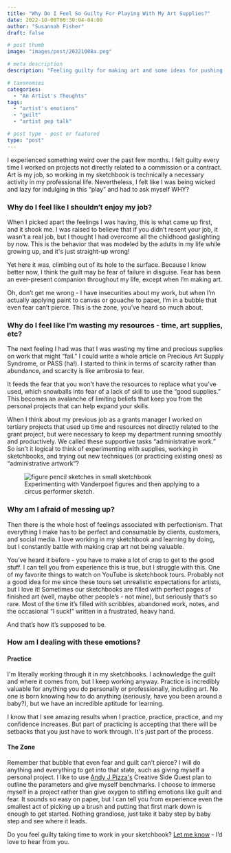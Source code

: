 ```yaml
---
title: "Why Do I Feel So Guilty For Playing With My Art Supplies?"
date: 2022-10-08T00:30:04-04:00
author: "Susannah Fisher"
draft: false

# post thumb
image: "images/post/20221008a.png"

# meta description
description: "Feeling guilty for making art and some ideas for pushing through."

# taxonomies
categories:
  - "An Artist's Thoughts"
tags:
  - "artist's emotions"
  - "guilt"
  - "artist pep talk"

# post type - post or featured
type: "post"
---
```


I experienced something weird over the past few months. I felt guilty every time I worked on projects not directly related to a commission or a contract. Art is my job, so working in my sketchbook is technically a necessary activity in my professional life. Nevertheless, I felt like I was being wicked and lazy for indulging in this “play” and had to ask myself WHY?

<!--more-->
### Why do I feel like I shouldn’t enjoy my job?
When I picked apart the feelings I was having, this is what came up first, and it shook me. I was raised to believe that if you didn’t resent your job, it wasn’t a real job, but I thought I had overcome all the childhood gaslighting by now. This is the behavior that was modeled by the adults in my life while growing up, and it's just straight-up wrong!

Yet here it was, climbing out of its hole to the surface. Because I know better now, I think the guilt may be fear of failure in disguise. Fear has been an ever-present companion throughout my life, except when I’m making art. 

Oh, don’t get me wrong - I have insecurities about my work, but when I’m actually applying paint to canvas or gouache to paper, I’m in a bubble that even fear can’t pierce. This is the zone, you’ve heard so much about.

### Why do I feel like I’m wasting my resources - time, art supplies, etc?
The next feeling I had was that I was wasting my time and precious supplies on work that might “fail.” I could write a whole article on Precious Art Supply Syndrome, or PASS (ha!). I started to think in terms of scarcity rather than abundance, and scarcity is like ambrosia to fear.

It feeds the fear that you won’t have the resources to replace what you’ve used, which snowballs into fear of a lack of skill to use the “good supplies.” This becomes an avalanche of limiting beliefs that keep you from the personal projects that can help expand your skills.

When I think about my previous job as a grants manager I worked on tertiary projects that used up time and resources not directly related to the grant project, but were necessary to keep my department running smoothly and productively. We called these supportive tasks  “administrative work.” So isn’t it logical to think of experimenting with supplies, working in sketchbooks, and trying out new techniques (or practicing existing ones) as “administrative artwork”?

<figure>
  <img src="/images/post/20221008.png" alt="figure pencil sketches in small sketchbook" title="Experimenting with Vanderpoel figures and then applying to a circus performer sketch.">
  <figcaption>Experimenting with Vanderpoel figures and then applying to a circus performer sketch.</figcaption>
</figure>

### Why am I afraid of messing up?
Then there is the whole host of feelings associated with perfectionism. That everything I make has to be perfect and consumable by clients, customers, and social media. I love working in my sketchbook and learning by doing, but I constantly battle with making crap art not being valuable.

You’ve heard it before - you have to make a lot of crap to get to the good stuff. I can tell you from experience this is true, but I struggle with this. One of my favorite things to watch on YouTube is sketchbook tours. Probably not a good idea for me since these tours set unrealistic expectations for artists, but I love it! Sometimes our sketchbooks are filled with perfect pages of finished art (well, maybe other people’s - not mine), but seriously that’s so rare. Most of the time it’s filled with scribbles, abandoned work, notes, and the occasional “I suck!” written in a frustrated, heavy hand.

And that’s how it’s supposed to be.
### How am I dealing with these emotions?
#### Practice
I'm literally working through it in my sketchbooks. I acknowledge the guilt and where it comes from, but I keep working anyway. Practice is incredibly valuable for anything you do personally or professionally, including art. No one is born knowing how to do anything (seriously, have you been around a baby?), but we have an incredible aptitude for learning.

I know that I see amazing results when I practice, practice, practice, and my confidence increases. But part of practicing is accepting that there will be setbacks that you just have to work through. It's just part of the process.
#### The Zone
Remember that bubble that even fear and guilt can’t pierce? I will do anything and everything to get into that state, such as giving myself a personal project. I like to use <a href="https://www.creativepeptalk.com/" target="_blank">Andy J Pizza's</a> Creative Side Quest plan to outline the parameters and give myself benchmarks. I choose to immerse myself in a project rather than give oxygen to stifling emotions like guilt and fear. It sounds so easy on paper, but I can tell you from experience even the smallest act of picking up a brush and putting that first mark down is enough to get started. Nothing grandiose, just take it baby step by baby step and see where it leads.

Do you feel guilty taking time to work in your sketchbook? [Let me know](mailto:info@susannahfisher.art) - I’d love to hear from you.



